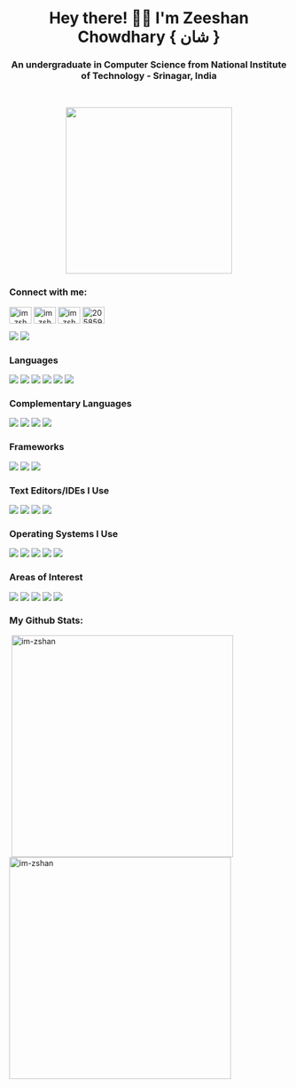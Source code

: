 <h1 align='center'>Hey there! 👋🏼 I'm Zeeshan Chowdhary { شان } </h1>
<h3 align="center">An undergraduate in Computer Science from National Institute of Technology - Srinagar, India </h3> 
<br />
<p align='center'>
<img src=https://media.giphy.com/media/3oEjHWpiVIOGXT5l9m/giphy.gif width="300">
</br> </p>

<h3 align="left">Connect with me:</h3>
<p align="left">
<a href="https://twitter.com/im_zshan" target="blank"><img align="center" src="https://raw.githubusercontent.com/rahuldkjain/github-profile-readme-generator/master/src/images/icons/Social/twitter.svg" alt="im_zshan" height="30" width="40" /></a>
<a href="https://instagram.com/i_m_zshan" target="blank"><img align="center" src="https://raw.githubusercontent.com/rahuldkjain/github-profile-readme-generator/master/src/images/icons/Social/instagram.svg" alt="im_zshan" height="30" width="40" /></a>
<a href="https://linkedin.com/in/zeeshan-sharif" target="blank"><img align="center" src="https://raw.githubusercontent.com/rahuldkjain/github-profile-readme-generator/master/src/images/icons/Social/linked-in-alt.svg" alt="im_zshan" height="30" width="40" /></a>
<a href="https://stackoverflow.com/users/20585964" target="blank"><img align="center" src="https://raw.githubusercontent.com/rahuldkjain/github-profile-readme-generator/master/src/images/icons/Social/stack-overflow.svg" alt="20585964" height="30" width="40" /></a>
  
  <a href='mailto:zeeshanchowdhary786@gmail.com'><img src='https://img.shields.io/badge/Gmail-%23EA4335?style=for-the-badge&logo=gmail&logoColor=white'/></a>
  <a href="https://t.me/im_zshan" target="_blank"><img src="https://img.shields.io/badge/telegram-%23239BCD.svg?&style=for-the-badge&logo=telegram&logoColor=white"/></a>
</p>


<h3 align='left'>Languages</h3>
<p align='left'>
  <a href='#'><img src='https://img.shields.io/badge/C-00457C?style=for-the-badge&logo=c&logoColor=white'/></a>
  <a href='#'><img src='https://img.shields.io/badge/C++-00457C?style=for-the-badge&logo=c%2B%2B&logoColor=white'/></a>
  <a href='#'><img src='https://img.shields.io/badge/Java-%23F7DF1E?style=for-the-badge&logo=java&logoColor=white'/></a>
  <a href='#'><img src="https://img.shields.io/badge/javascript%20-%23323330.svg?&style=for-the-badge&logo=javascript&logoColor=%23F7DF1E"/></a>
  <a href='#'><img src="https://img.shields.io/badge/node.js%20-%2343853D.svg?&style=for-the-badge&logo=node.js&logoColor=white"/></a>
  <a href='#'><img src='https://img.shields.io/badge/Python-%2314354C?style=for-the-badge&logo=python&logoColor=white'/></a>
</p>


<h3 align='left'>Complementary Languages</h3>
<p align='left'>
  <a href='#'><img src='https://img.shields.io/badge/MicroPython-%232B2728?style=for-the-badge&logo=micropython&logoColor=white'/></a>
  <a href='#'><img src='https://img.shields.io/badge/HTML5-%23E34F26?style=for-the-badge&logo=c%2B%2B&logoColor=white'/></a>
  <a href='#'><img src='https://img.shields.io/badge/CSS3-%231572B6?style=for-the-badge&logo=c%2B%2B&logoColor=white'/></a>
  <a href='#'><img src='https://img.shields.io/badge/LaTeX-%23008080?style=for-the-badge&logo=latex&logoColor=white'/></a>
</p>


<h3 align='left'>Frameworks</h3>
<p align='left'>
  <a href='#'><img src='https://img.shields.io/badge/Django-%23092E20?style=for-the-badge&logo=django&logoColor=white'/></a>
  <a href='#'><img src='https://img.shields.io/badge/Fast API-%23009688?style=for-the-badge&logo=fastapi&logoColor=white'/></a>
  <a href='#'><img src='https://img.shields.io/badge/Bootstrap-%237952B3?style=for-the-badge&logo=bootstrap&logoColor=white'/></a>
</p>


<h3 align='left'>Text Editors/IDEs I Use</h3>
<p align='left'>
  <a href='#'><img src='https://img.shields.io/badge/Terminal-%234D4D4D?style=for-the-badge&logo=windowsterminal&logoColor=white'/></a>
  <a href='#'><img src='https://img.shields.io/badge/Sublime Text-%23FF9800?style=for-the-badge&logo=sublimetext&logoColor=white'/></a>
  <a href='#'><img src='https://img.shields.io/badge/VS Code-%23007ACC?style=for-the-badge&logo=visualstudiocode&logoColor=white'/></a>
  <a href='#'><img src='https://img.shields.io/badge/PyCharm-%2314354C?style=for-the-badge&logo=pycharm&logoColor=white'/></a>
</p>


<h3 align='left'>Operating Systems I Use</h3>
<p align='left'>
  <a href='#'><img src='https://img.shields.io/badge/Windows-%230078D6?style=for-the-badge&logo=windows&logoColor=white'/></a>
  <a href='#'><img src='https://img.shields.io/badge/Ubuntu-%23E95420?style=for-the-badge&logo=ubuntu&logoColor=white'/></a>
  <a href='#'><img src='https://img.shields.io/badge/MacOS-%234D4D4D?style=for-the-badge&logo=Apple&logoColor=white'/></a>
  <a href='#'><img src='https://img.shields.io/badge/Kali Linux-%2356347C?style=for-the-badge&logo=kalilinux&logoColor=white'/></a>
  <a href='#'><img src='https://img.shields.io/badge/Raspberry Pi OS-%23A22846?style=for-the-badge&logo=raspberrypi&logoColor=white'/></a>
</p>


<h3 align='left'>Areas of Interest</h3>
<p align='left'>
  <a href='#'><img src='https://img.shields.io/badge/Data Science-FCC624?style=for-the-badge'/></a>
  <a href='#'><img src='https://img.shields.io/badge/Information Technology-FCC624?style=for-the-badge'/></a>
  <a href='#'><img src='https://img.shields.io/badge/Cryptography-FCC624?style=for-the-badge'/></a>
  <a href='#'><img src='https://img.shields.io/badge/Philosophy-FCC624?style=for-the-badge'/></a>
  <a href='#'><img src='https://img.shields.io/badge/IOT-FCC624?style=for-the-badge'/></a>
</p>


<h3 align="left"> My Github Stats:</h3>
<p>&nbsp;<img align="center" src="https://github-readme-stats.vercel.app/api?username=im-zshan&show_icons=true&count_private=true&theme=dark" alt="im-zshan" width = 400 />
<img align="center" src="https://github-readme-streak-stats.herokuapp.com/?user=im-zshan&show_icons=true&count_private=true&theme=dark" alt="im-zshan" width = 400 /></p>
